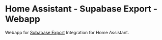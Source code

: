 # Home Assistant - Supabase Export - Webapp

Webapp for [Subabase Export](https://github.com/timmo001/homeassistant-integration-supabase-export/) Integration for Home Assistant.
